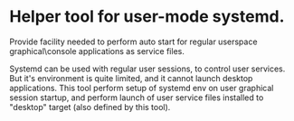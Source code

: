 # Helper tool for user-mode systemd.

Provide facility needed to perform auto start for regular userspace graphical\console applications as service files.

Systemd can be used with regular user sessions, to control user services.
But it's environment is quite limited, and it cannot launch desktop applications.
This tool perform setup of systemd env on user graphical session startup,
and perform launch of user service files installed to "desktop" target (also defined by this tool).

